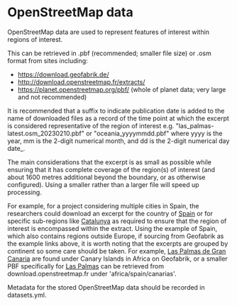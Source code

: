 # OpenStreetMap data

OpenStreetMap data are used to represent features of interest within regions of interest.

This can be retrieved in .pbf (recommended; smaller file size) or .osm format from sites including:

- https://download.geofabrik.de/
- http://download.openstreetmap.fr/extracts/
- https://planet.openstreetmap.org/pbf/  (whole of planet data; very large and not recommended)

It is recommended that a suffix to indicate publication date is added to the name of downloaded files as a record of the time point at which the excerpt is considered representative of the region of interest e.g. "las_palmas-latest.osm_20230210.pbf" or "oceania_yyyymmdd.pbf" where yyyy is the year, mm is the 2-digit numerical month, and dd is the 2-digit numerical day date_.

The main considerations that the excerpt is as small as possible while ensuring that it has complete coverage of the region(s) of interest (and about 1600 metres additional beyond the boundary, or as otherwise configured).  Using a smaller rather than a larger file will speed up processing.

For example, for a project considering multiple cities in Spain, the researchers could download an excerpt for the country of [Spain](https://download.geofabrik.de/europe/spain.html) or for specific sub-regions like [Catalunya](https://download.geofabrik.de/europe/spain/cataluna.html) as required to ensure that the region of interest is encompassed within the extract.  Using the example of Spain, which also contains regions outside Europe, if sourcing from Geofabrik as the example links above, it is worth noting that the excerpts are grouped by continent so some care should be taken.  For example, [Las Palmas de Gran Canaria](https://download.geofabrik.de/africa/canary-islands.html) are found under Canary Islands in Africa on Geofabrik, or a smaller PBF specifically for [Las Palmas](https://download.openstreetmap.fr/extracts/africa/spain/canarias/) can be retrieved from download.openstreetmap.fr under 'africa/spain/canarias'.

Metadata for the stored OpenStreetMap data should be recorded in datasets.yml.
